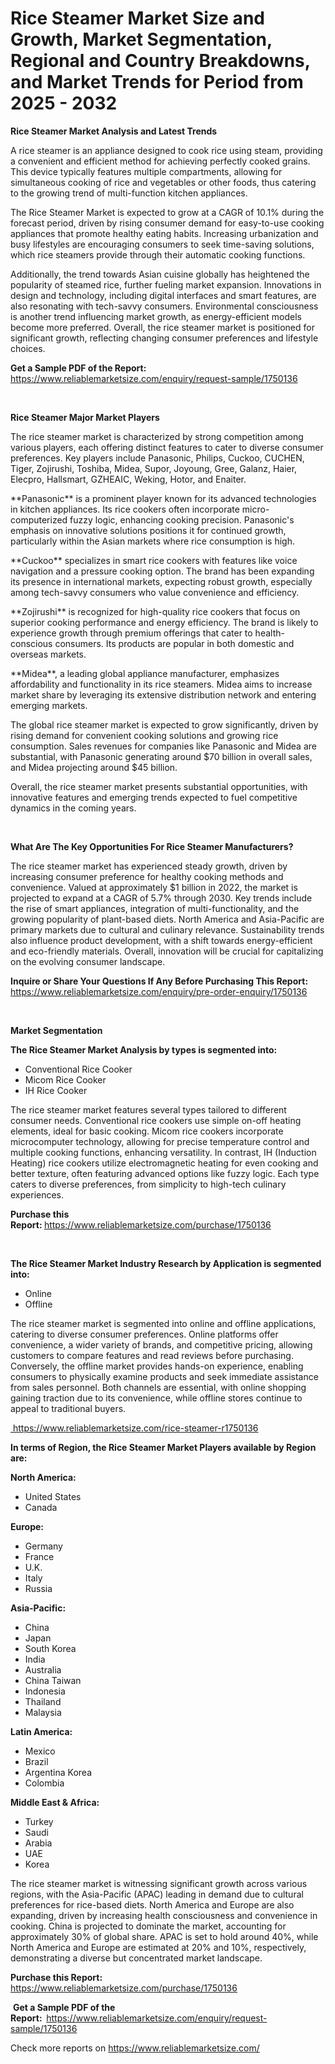 <p><h1>Rice Steamer Market Size and Growth, Market Segmentation, Regional and Country Breakdowns, and Market Trends for Period from 2025 -  2032</h1></p><p><strong>Rice Steamer Market Analysis and Latest Trends</strong></p>
<p><p>A rice steamer is an appliance designed to cook rice using steam, providing a convenient and efficient method for achieving perfectly cooked grains. This device typically features multiple compartments, allowing for simultaneous cooking of rice and vegetables or other foods, thus catering to the growing trend of multi-function kitchen appliances.</p><p>The Rice Steamer Market is expected to grow at a CAGR of 10.1% during the forecast period, driven by rising consumer demand for easy-to-use cooking appliances that promote healthy eating habits. Increasing urbanization and busy lifestyles are encouraging consumers to seek time-saving solutions, which rice steamers provide through their automatic cooking functions. </p><p>Additionally, the trend towards Asian cuisine globally has heightened the popularity of steamed rice, further fueling market expansion. Innovations in design and technology, including digital interfaces and smart features, are also resonating with tech-savvy consumers. Environmental consciousness is another trend influencing market growth, as energy-efficient models become more preferred. Overall, the rice steamer market is positioned for significant growth, reflecting changing consumer preferences and lifestyle choices.</p></p>
<p><strong>Get a Sample PDF of the Report:&nbsp;</strong> <a href="https://www.reliablemarketsize.com/enquiry/request-sample/1750136?utm_campaign=2038&utm_medium=2&utm_source=Github&utm_content=ia&utm_term=07022025&utm_id=rice-steamer">https://www.reliablemarketsize.com/enquiry/request-sample/1750136</a></p>
<p>&nbsp;</p>
<p><strong>Rice Steamer Major Market Players</strong></p>
<p><p>The rice steamer market is characterized by strong competition among various players, each offering distinct features to cater to diverse consumer preferences. Key players include Panasonic, Philips, Cuckoo, CUCHEN, Tiger, Zojirushi, Toshiba, Midea, Supor, Joyoung, Gree, Galanz, Haier, Elecpro, Hallsmart, GZHEAIC, Weking, Hotor, and Enaiter.</p><p>**Panasonic** is a prominent player known for its advanced technologies in kitchen appliances. Its rice cookers often incorporate micro-computerized fuzzy logic, enhancing cooking precision. Panasonic's emphasis on innovative solutions positions it for continued growth, particularly within the Asian markets where rice consumption is high.</p><p>**Cuckoo** specializes in smart rice cookers with features like voice navigation and a pressure cooking option. The brand has been expanding its presence in international markets, expecting robust growth, especially among tech-savvy consumers who value convenience and efficiency.</p><p>**Zojirushi** is recognized for high-quality rice cookers that focus on superior cooking performance and energy efficiency. The brand is likely to experience growth through premium offerings that cater to health-conscious consumers. Its products are popular in both domestic and overseas markets.</p><p>**Midea**, a leading global appliance manufacturer, emphasizes affordability and functionality in its rice steamers. Midea aims to increase market share by leveraging its extensive distribution network and entering emerging markets.</p><p>The global rice steamer market is expected to grow significantly, driven by rising demand for convenient cooking solutions and growing rice consumption. Sales revenues for companies like Panasonic and Midea are substantial, with Panasonic generating around $70 billion in overall sales, and Midea projecting around $45 billion.</p><p>Overall, the rice steamer market presents substantial opportunities, with innovative features and emerging trends expected to fuel competitive dynamics in the coming years.</p></p>
<p>&nbsp;</p>
<p><strong>What Are The Key Opportunities For Rice Steamer Manufacturers?</strong></p>
<p><p>The rice steamer market has experienced steady growth, driven by increasing consumer preference for healthy cooking methods and convenience. Valued at approximately $1 billion in 2022, the market is projected to expand at a CAGR of 5.7% through 2030. Key trends include the rise of smart appliances, integration of multi-functionality, and the growing popularity of plant-based diets. North America and Asia-Pacific are primary markets due to cultural and culinary relevance. Sustainability trends also influence product development, with a shift towards energy-efficient and eco-friendly materials. Overall, innovation will be crucial for capitalizing on the evolving consumer landscape.</p></p>
<p><strong>Inquire or Share Your Questions If Any Before Purchasing This Report:</strong> <a href="https://www.reliablemarketsize.com/enquiry/pre-order-enquiry/1750136?utm_campaign=2038&utm_medium=2&utm_source=Github&utm_content=ia&utm_term=07022025&utm_id=rice-steamer">https://www.reliablemarketsize.com/enquiry/pre-order-enquiry/1750136</a></p>
<p>&nbsp;</p>
<p><strong>Market Segmentation</strong></p>
<p><strong>The Rice Steamer Market Analysis by types is segmented into:</strong></p>
<p><ul><li>Conventional Rice Cooker</li><li>Micom Rice Cooker</li><li>IH Rice Cooker</li></ul></p>
<p><p>The rice steamer market features several types tailored to different consumer needs. Conventional rice cookers use simple on-off heating elements, ideal for basic cooking. Micom rice cookers incorporate microcomputer technology, allowing for precise temperature control and multiple cooking functions, enhancing versatility. In contrast, IH (Induction Heating) rice cookers utilize electromagnetic heating for even cooking and better texture, often featuring advanced options like fuzzy logic. Each type caters to diverse preferences, from simplicity to high-tech culinary experiences.</p></p>
<p><strong>Purchase this Report:&nbsp;</strong><a href="https://www.reliablemarketsize.com/purchase/1750136?utm_campaign=2038&utm_medium=2&utm_source=Github&utm_content=ia&utm_term=07022025&utm_id=rice-steamer">https://www.reliablemarketsize.com/purchase/1750136</a></p>
<p>&nbsp;</p>
<p><strong>The Rice Steamer Market Industry Research by Application is segmented into:</strong></p>
<p><ul><li>Online</li><li>Offline</li></ul></p>
<p><p>The rice steamer market is segmented into online and offline applications, catering to diverse consumer preferences. Online platforms offer convenience, a wider variety of brands, and competitive pricing, allowing customers to compare features and read reviews before purchasing. Conversely, the offline market provides hands-on experience, enabling consumers to physically examine products and seek immediate assistance from sales personnel. Both channels are essential, with online shopping gaining traction due to its convenience, while offline stores continue to appeal to traditional buyers.</p></p>
<p><a href="https://www.reliablemarketsize.com/rice-steamer-r1750136?utm_campaign=2038&utm_medium=2&utm_source=Github&utm_content=ia&utm_term=07022025&utm_id=rice-steamer">&nbsp;https://www.reliablemarketsize.com/rice-steamer-r1750136</a></p>
<p><strong>In terms of Region, the Rice Steamer Market Players available by Region are:</strong></p>
<p>
    <p> <strong> North America: </strong>
        <ul>
            <li>United States</li>
            <li>Canada</li>
        </ul>
        </p> 
    <p> <strong> Europe: </strong>
        <ul>
            <li>Germany</li>
            <li>France</li>
            <li>U.K.</li>
            <li>Italy</li>
            <li>Russia</li>
        </ul>
        </p> 
    <p> <strong> Asia-Pacific: </strong>
        <ul>
            <li>China</li>
            <li>Japan</li>
            <li>South Korea</li>
            <li>India</li>
            <li>Australia</li>
            <li>China Taiwan</li>
            <li>Indonesia</li>
            <li>Thailand</li>
            <li>Malaysia</li>
        </ul>
        </p> 
    <p> <strong> Latin America: </strong>
        <ul>
            <li>Mexico</li>
            <li>Brazil</li>
            <li>Argentina Korea</li>
            <li>Colombia</li>
        </ul>
        </p> 
    <p> <strong> Middle East & Africa: </strong>
        <ul>
            <li>Turkey</li>
            <li>Saudi</li>
            <li>Arabia</li>
            <li>UAE</li>
            <li>Korea</li>
        </ul>
    </p>
    </p>
<p><p>The rice steamer market is witnessing significant growth across various regions, with the Asia-Pacific (APAC) leading in demand due to cultural preferences for rice-based diets. North America and Europe are also expanding, driven by increasing health consciousness and convenience in cooking. China is projected to dominate the market, accounting for approximately 30% of global share. APAC is set to hold around 40%, while North America and Europe are estimated at 20% and 10%, respectively, demonstrating a diverse but concentrated market landscape.</p></p>
<p><strong>Purchase this Report: </strong><a href="https://www.reliablemarketsize.com/purchase/1750136?utm_campaign=2038&utm_medium=2&utm_source=Github&utm_content=ia&utm_term=07022025&utm_id=rice-steamer">https://www.reliablemarketsize.com/purchase/1750136</a></p>
<p>&nbsp;<strong>Get a Sample PDF of the Report:&nbsp;&nbsp;</strong><a href="https://www.reliablemarketsize.com/enquiry/request-sample/1750136?utm_campaign=2038&utm_medium=2&utm_source=Github&utm_content=ia&utm_term=07022025&utm_id=rice-steamer">https://www.reliablemarketsize.com/enquiry/request-sample/1750136</a></p>
<p><strong></strong></p>
<p>Check more reports on <a href="https://www.reliablemarketsize.com/?utm_campaign=2038&utm_medium=2&utm_source=Github&utm_content=ia&utm_term=07022025&utm_id=rice-steamer">https://www.reliablemarketsize.com/</a></p>